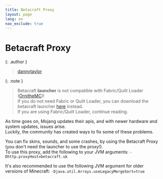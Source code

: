 ```yaml
---
title: Betacraft Proxy
layout: page
lang: en
nav_exclude: true
---
```

# Betacraft Proxy

{: .author }
> [dannytaylor](https://mclegoman.com)

{: .note }
> Betacraft **launcher** is not compatible with Fabric/Quilt Loader ([OrnitheMC](https://ornithemc.net/))!  
> If you do not need Fabric or Quilt Loader, you can download the betacraft launcher [here](https://github.com/betacraftuk/betacraft-launcher/releases) instead.  
> If you are using Fabric/Quilt Loader, continue reading.  

As time goes on, Mojang updates their apis, and with newer hardware and system updates, issues arise.  
Luckily, the community has created ways to fix some of these problems.  

You can fix skins, sounds, and some crashes, by using the Betacraft Proxy (you don't need the launcher to use the proxy!).  
To use this proxy, add the following to your JVM arguments: `-Dhttp.proxyHost=betacraft.uk`  

It's also recommended to use the following JVM argument for older versions of Minecraft: `-Djava.util.Arrays.useLegacyMergeSort=true`  